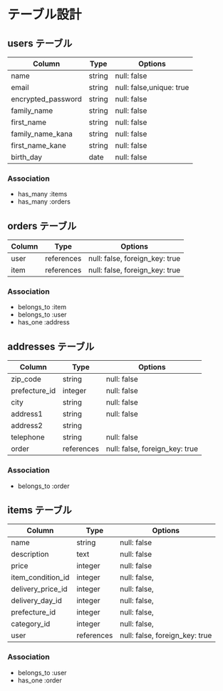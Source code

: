 # テーブル設計

## users テーブル

| Column             | Type   | Options                  |
| ------------------ | ------ | -----------              |
| name               | string | null: false              |
| email              | string | null: false,unique: true |
| encrypted_password | string | null: false              |
| family_name        | string | null: false              |
| first_name         | string | null: false              |
| family_name_kana   | string | null: false              |
| first_name_kane    | string	| null: false              |
| birth_day          | date   | null: false              |

### Association

- has_many   :items    
- has_many   :orders    

## orders テーブル

| Column    | Type       | Options                        |
| --------- | ---------- | ------------------------------ |
| user      | references | null: false, foreign_key: true |
| item      | references | null: false, foreign_key: true |

### Association

- belongs_to :item
- belongs_to :user
- has_one    :address

## addresses テーブル

| Column         | Type         | Options                           |
| --------       | ------       | -------------------------------   |
| zip_code	     |  string 	    |   null: false                     |
| prefecture_id  |  integer	    |   null: false                     |
| city	         |  string	    |   null: false                     |
| address1	     |  string	    |   null: false                     |
| address2	     |  string	    |                                   |
| telephone	     |  string	    |   null: false                     |
| order          | references   | null: false, foreign_key: true    |

### Association

- belongs_to :order

## items テーブル

| Column	           |  Type	    | Options                        |
| -------------------| ---------- | ------------------------------ |
| name               | string  	  | null: false                    |
| description        | text  	    | null: false                    |
| price              | integer 	  | null: false                    |
| item_condition_id  | integer    | null: false,                   |
| delivery_price_id  | integer    | null: false,                   |
| delivery_day_id    | integer    | null: false,                   |
| prefecture_id      | integer    | null: false,                   |
| category_id        | integer    | null: false,                   |
| user               | references | null: false, foreign_key: true |

### Association

- belongs_to :user
- has_one    :order

